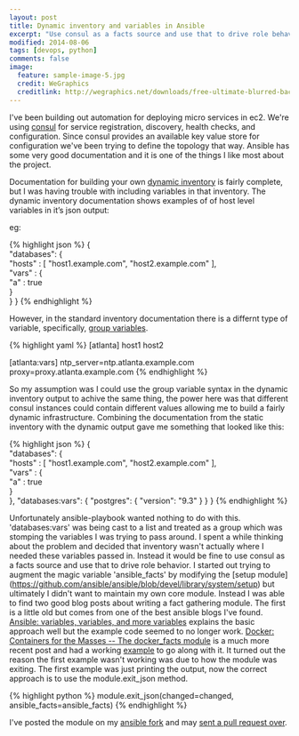```yaml
---
layout: post
title: Dynamic inventory and variables in Ansible
excerpt: "Use consul as a facts source and use that to drive role behavior."
modified: 2014-08-06
tags: [devops, python]
comments: false
image:
  feature: sample-image-5.jpg
  credit: WeGraphics
  creditlink: http://wegraphics.net/downloads/free-ultimate-blurred-background-pack/
---
```

I've been building out automation for deploying micro services in ec2. We're using [consul](http://consul.io) for service registration, discovery, health checks, and configuration. Since consul provides an available key value store for configuration we've been trying to define the topology that way. Ansible has some very good documentation and it is one of the things I like most about the project. 

Documentation for building your own [dynamic inventory](http://docs.ansible.com/developing_inventory.html) is fairly complete, but I was having trouble with including variables in that inventory. The dynamic inventory documentation shows examples of of host level variables in it’s json output:

eg:

{% highlight json %}
{    
  "databases": {        
    "hosts"   : [ "host1.example.com", "host2.example.com" ],        
    "vars"    : {            
      "a"   : true        
    }    
  }
}
{% endhighlight %}


However, in the standard inventory documentation there is a differnt type of variable, specifically, [group variables](http://docs.ansible.com/intro_inventory.html#group-variables).

{% highlight yaml %}
[atlanta]
host1
host2

[atlanta:vars]
ntp_server=ntp.atlanta.example.com
proxy=proxy.atlanta.example.com
{% endhighlight %}


So my assumption was I could use the group variable syntax in the dynamic inventory output to achive the same thing, the power here was that different consul instances could contain different values allowing me to build a fairly dynamic infrastructure. Combining the documentation from the static inventory with the dynamic output gave me something that looked like this:

{% highlight json %}
{    
  "databases": {        
    "hosts"   : [ "host1.example.com", "host2.example.com" ],        
    "vars"    : {            
      "a"   : true        
    }    
  },
  "databases:vars": {
    "postgres": {
       "version": "9.3"
     } 
  }
}
{% endhighlight %}

Unfortunately ansible-playbook wanted nothing to do with this. 'databases:vars' was being cast to a list and treated as a group which was stomping the variables I was trying to pass around. 
I spent a while thinking about the problem and decided that inventory wasn't actually where I needed these variables passed in. Instead it would be fine to use consul as a facts source and use that to drive role behavior. I started out trying to augment the magic variable 'ansible_facts' by modifying the [setup module] (https://github.com/ansible/ansible/blob/devel/library/system/setup) but ultimately I didn't want to maintain my own core module. Instead I was able to find two good blog posts about writing a fact gathering module. The first is a little old but comes from one of the best ansible blogs I've found. [Ansible: variables, variables, and more variables](http://jpmens.net/2012/08/30/ansible-variables-variables-and-more-variables/) explains the basic approach well but the example code seemed to no longer work. [Docker: Containers for the Masses -- The docker_facts module](http://patg.net/ansible,docker/2014/07/10/ansible-docker-facts/) is a much more recent post and had a working [example](https://github.com/CaptTofu/ansible/blob/docker_facts/library/cloud/docker_facts) to go along with it. 
It turned out the reason the first example wasn't working was due to how the module was exiting. The first example was just printing the output, now the correct approach is to use the module.exit_json method.

{% highlight python %}
module.exit_json(changed=changed, ansible_facts=ansible_facts)
{% endhighlight %}

I've posted the module on my [ansible fork](https://github.com/savagegus/ansible/blob/consul_facts/library/cloud/consul_facts) and may [sent a pull request over](https://github.com/ansible/ansible/pull/8477). 